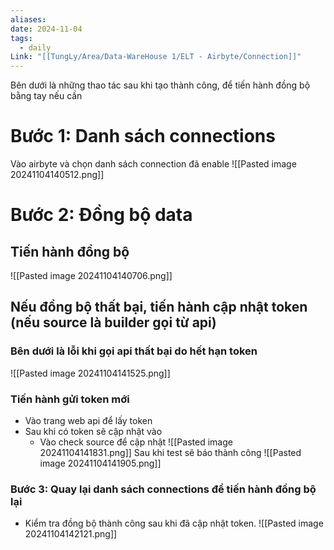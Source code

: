 ```yaml
---
aliases: 
date: 2024-11-04
tags:
  - daily
Link: "[[TungLy/Area/Data-WareHouse 1/ELT - Airbyte/Connection]]"
---
```

Bên dưới là những thao tác sau khi tạo thành công, để tiến hành đồng bộ bằng tay nếu cần 
# Bước 1: Danh sách connections
Vào airbyte và chọn danh sách connection đã enable
![[Pasted image 20241104140512.png]]

# Bước 2: Đồng bộ data
## Tiến hành đồng bộ
![[Pasted image 20241104140706.png]]
## Nếu đồng bộ thất bại, tiến hành cập nhật token (nếu source là builder gọi từ api)
### Bên dưới là lỗi khi gọi api thất bại do hết hạn token
![[Pasted image 20241104141525.png]]
### Tiến hành gửi token mới 
- Vào trang web api để lấy token
- Sau khi có token sẽ cập nhật vào
	- Vào  check source để cập nhật 
![[Pasted image 20241104141831.png]]
Sau khi test sẽ báo thành công
![[Pasted image 20241104141905.png]]
### Bước 3: Quay lại danh sách connections để tiến hành đồng bộ lại
- Kiểm tra đồng bộ thành công sau khi đã cập nhật token.
![[Pasted image 20241104142121.png]]